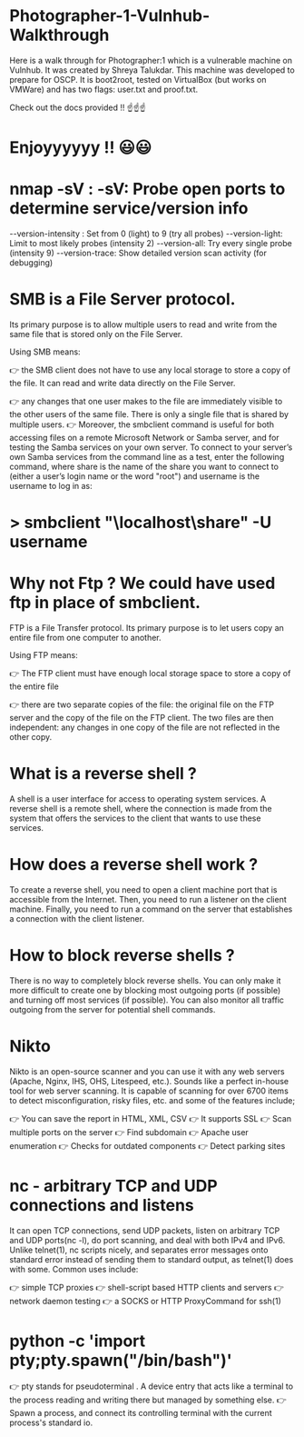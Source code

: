 # Photographer-1-Vulnhub-Walkthrough
Here is a walk through for Photographer:1 which is a vulnerable machine on Vulnhub. It was created by Shreya Talukdar. This machine was developed to prepare for OSCP. It is boot2root, tested on VirtualBox (but works on VMWare) and has two flags: user.txt and proof.txt.

Check out the docs provided !! :point_up::point_up::point_up:

# Enjoyyyyyy !! :smiley::smiley:

# nmap -sV : -sV: Probe open ports to determine service/version info
  --version-intensity <level>: Set from 0 (light) to 9 (try all probes)
  --version-light: Limit to most likely probes (intensity 2)
  --version-all: Try every single probe (intensity 9)
  --version-trace: Show detailed version scan activity (for debugging)

# SMB is a File Server protocol. 
Its primary purpose is to allow multiple users to read and write from the same file that is stored only on the File Server.

Using SMB means:

:point_right: the SMB client does not have to use any local storage to store a copy of the file. It can read and write data directly on the File Server.

:point_right: any changes that one user makes to the file are immediately visible to the other users of the same file. There is only a single file that is shared by multiple users.
:point_right: Moreover, the smbclient command is useful for both accessing files on a remote Microsoft Network or Samba server, and for testing the Samba services on your own server.
To connect to your server’s own Samba services from the command line as a test, enter the following command, where share is the name of the share you want to connect to (either a user’s login name or the word "root") and username is the username to log in as:

# > smbclient "\\localhost\share" -U username

# Why not Ftp ? We could have used ftp in place of smbclient.
FTP is a File Transfer protocol. Its primary purpose is to let users copy an entire file from one computer to another.

Using FTP means:

:point_right: The FTP client must have enough local storage space to store a copy of the entire file

:point_right: there are two separate copies of the file: the original file on the FTP server and the copy of the file on the FTP client. The two files are then independent: any changes in one copy of the file are not reflected in the other copy.

# What is a reverse shell ?
A shell is a user interface for access to operating system services. A reverse shell is a remote shell, where the connection is made from the system that offers the services to the client that wants to use these services.

# How does a reverse shell work ?
To create a reverse shell, you need to open a client machine port that is accessible from the Internet. Then, you need to run a listener on the client machine. Finally, you need to run a command on the server that establishes a connection with the client listener.

# How to block reverse shells ?
There is no way to completely block reverse shells. You can only make it more difficult to create one by blocking most outgoing ports (if possible) and turning off most services (if possible). You can also monitor all traffic outgoing from the server for potential shell commands.

# Nikto
Nikto is an open-source scanner and you can use it with any web servers (Apache, Nginx, IHS, OHS, Litespeed, etc.). Sounds like a perfect in-house tool for web server scanning. It is capable of scanning for over 6700 items to detect misconfiguration, risky files, etc. and some of the features include;

:point_right: You can save the report in HTML, XML, CSV
:point_right: It supports SSL
:point_right: Scan multiple ports on the server
:point_right: Find subdomain
:point_right: Apache user enumeration
:point_right: Checks for outdated components
:point_right: Detect parking sites

# nc - arbitrary TCP and UDP connections and listens
It can open TCP connections, send UDP packets, listen on arbitrary TCP and UDP ports(nc -l), do port scanning, and deal with both IPv4 and IPv6. Unlike telnet(1), nc scripts nicely, and separates error messages onto standard error instead of sending them to standard output, as telnet(1) does with some.
Common uses include:

:point_right: simple TCP proxies
:point_right: shell-script based HTTP clients and servers
:point_right: network daemon testing
:point_right: a SOCKS or HTTP ProxyCommand for ssh(1)

# python -c 'import pty;pty.spawn("/bin/bash")'
:point_right: pty stands for pseudoterminal . A device entry that acts like a terminal to the process reading and writing there but managed by something else.
:point_right: Spawn a process, and connect its controlling terminal with the current process's standard io.





